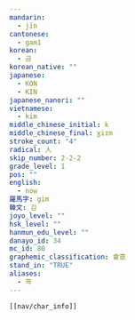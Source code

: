```yaml
---
mandarin:
  - jīn
cantonese:
  - gam1
korean:
  - 금
korean_native: ""
japanese:
  - KON
  - KIN
japanese_nanori: ""
vietnamese:
  - kim
middle_chinese_initial: k
middle_chinese_final: ɣiɪm
stroke_count: "4"
radical: 人
skip_number: 2-2-2
grade_level: 1
pos: ""
english:
  - now
羅馬字: gim
韓文: 김
joyo_level: ""
hsk_level: ""
hanmun_edu_level: ""
danayo_id: 34
mc_id: 80
graphemic_classification: 會意
stand_in: "TRUE"
aliases:
  - 芩
---
```

```meta-bind-embed
[[nav/char_info]]
```